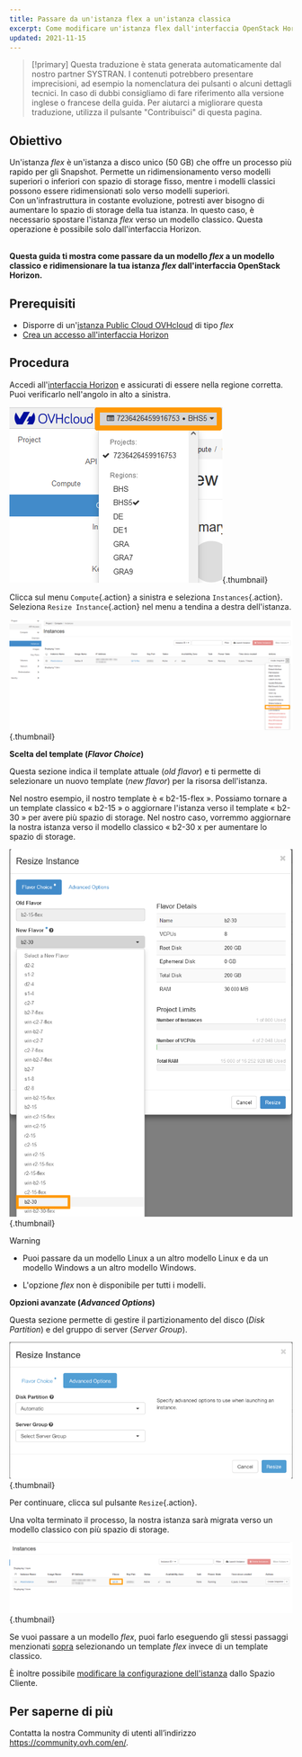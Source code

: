 ```yaml
---
title: Passare da un'istanza flex a un'istanza classica
excerpt: Come modificare un'istanza flex dall'interfaccia OpenStack Horizon
updated: 2021-11-15
---
```


> [!primary]
> Questa traduzione è stata generata automaticamente dal nostro partner SYSTRAN. I contenuti potrebbero presentare imprecisioni, ad esempio la nomenclatura dei pulsanti o alcuni dettagli tecnici. In caso di dubbi consigliamo di fare riferimento alla versione inglese o francese della guida. Per aiutarci a migliorare questa traduzione, utilizza il pulsante "Contribuisci" di questa pagina.
>


## Obiettivo

Un'istanza *flex* è un'istanza a disco unico (50 GB) che offre un processo più rapido per gli Snapshot. Permette un ridimensionamento verso modelli superiori o inferiori con spazio di storage fisso, mentre i modelli classici possono essere ridimensionati solo verso modelli superiori.</br> Con un'infrastruttura in costante evoluzione, potresti aver bisogno di aumentare lo spazio di storage della tua istanza. In questo caso, è necessario spostare l'istanza *flex* verso un modello classico. Questa operazione è possibile solo dall'interfaccia Horizon.

</br>**Questa guida ti mostra come passare da un modello *flex* a un modello classico e ridimensionare la tua istanza *flex* dall'interfaccia OpenStack Horizon.**

## Prerequisiti

- Disporre di un'[istanza Public Cloud OVHcloud](/pages/public_cloud/compute/public-cloud-first-steps#step-3-crea-unistanza) di tipo *flex*
- [Crea un accesso all'interfaccia Horizon](/pages/public_cloud/compute/introducing_horizon)

## Procedura

Accedi all'[interfaccia Horizon](https://horizon.cloud.ovh.net/auth/login/) e assicurati di essere nella regione corretta. Puoi verificarlo nell'angolo in alto a sinistra.

![Selezione della Region](images/region2021.png){.thumbnail}

Clicca sul menu `Compute`{.action} a sinistra e seleziona `Instances`{.action}. Seleziona `Resize Instance`{.action} nel menu a tendina a destra dell'istanza.

![Ridimensionare istanza](images/resizeinstance2021.png){.thumbnail}

**Scelta del template (*Flavor Choice*)** <a name="flavorchoice"></a>

Questa sezione indica il template attuale (*old flavor*) e ti permette di selezionare un nuovo template (*new flavor*) per la risorsa dell'istanza.

Nel nostro esempio, il nostro template è « b2-15-flex ». Possiamo tornare a un template classico « b2-15 » o aggiornare l'istanza verso il template « b2-30 » per avere più spazio di storage. Nel nostro caso, vorremmo aggiornare la nostra istanza verso il modello classico « b2-30 x per aumentare lo spazio di storage.

![Scegli un nuovo flavor](images/confirmflavor.png){.thumbnail}

> [!warning]
> - Puoi passare da un modello Linux a un altro modello Linux e da un modello Windows a un altro modello Windows.
>
> - L'opzione *flex* non è disponibile per tutti i modelli.
>

**Opzioni avanzate (*Advanced Options*)**

Questa sezione permette di gestire il partizionamento del disco (*Disk Partition*) e del gruppo di server (*Server Group*).

![public-cloud](images/resize_advanced.png){.thumbnail}

Per continuare, clicca sul pulsante `Resize`{.action}.

Una volta terminato il processo, la nostra istanza sarà migrata verso un modello classico con più spazio di storage.

![Nuova flavor applicata](images/newflavor.png){.thumbnail}

Se vuoi passare a un modello *flex*, puoi farlo eseguendo gli stessi passaggi menzionati [sopra](#flavorchoice) selezionando un template *flex* invece di un template classico. 

È inoltre possibile [modificare la configurazione dell'istanza](/pages/public_cloud/compute/first_steps_with_public_cloud_instance#modifica-la-configurazione-dellistanza) dallo Spazio Cliente.

## Per saperne di più

Contatta la nostra Community di utenti all’indirizzo <https://community.ovh.com/en/>.